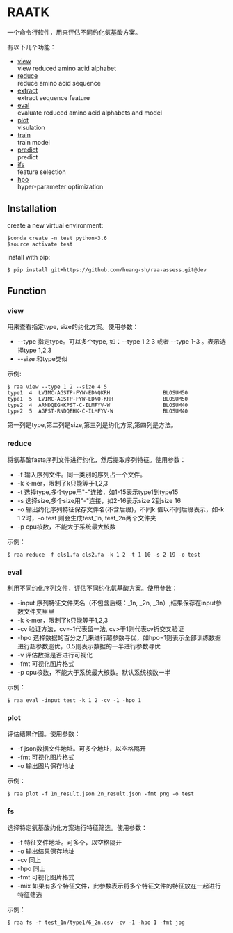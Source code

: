 # RAATK
一个命令行软件，用来评估不同约化氨基酸方案。

有以下几个功能：
- [view](#sc-view)     
view reduced amino acid alphabet
- [reduce](#sc-reduce)    
reduce amino acid sequence
- [extract](#sc-extract)    
extract sequence feature
- [eval](#sc-eval)    
evaluate reduced amino acid alphabets and model
- [plot](#sc-plot)    
visulation
- [train](#sc-train)    
train model
- [predict](#sc-predict)    
predict
- [ifs](#sc-ifs)   
feature selection
- [hpo](#sc-hpo)    
hyper-parameter optimization


Installation
------------
create a new virtual environment:
```{.sourceCode .bash}
$conda create -n test python=3.6
$source activate test
```
install with pip:
``` {.sourceCode .bash}
$ pip install git+https://github.com/huang-sh/raa-assess.git@dev
```

Function
------------
### <a name="sc-view">view</a>
用来查看指定type, size的约化方案。使用参数：
- --type 指定type。可以多个type, 如：--type 1 2 3 或者 --type 1-3 。表示选择type 1,2,3
- --size 和type类似

示例:
``` {.sourceCode .bash}
$ raa view --type 1 2 --size 4 5
type1  4  LVIMC-AGSTP-FYW-EDNQKRH                 BLOSUM50
type1  5  LVIMC-AGSTP-FYW-EDNQ-KRH                BLOSUM50
type2  4  ARNDQEGHKPST-C-ILMFYV-W                 BLOSUM40
type2  5  AGPST-RNDQEHK-C-ILMFYV-W                BLOSUM40
```
第一列是type,第二列是size,第三列是约化方案,第四列是方法。
### <a name="sc-reduce">reduce</a>
将氨基酸fasta序列文件进行约化，然后提取序列特征。使用参数：
- -f 输入序列文件。同一类别的序列占一个文件。
- -k k-mer，限制了k只能等于1,2,3 
- -t 选择type,多个type用"-"连接，如1-15表示type1到type15
- -s 选择size,多个size用"-"连接，如2-16表示size 2到size 16
- -o 输出约化序列特征保存文件名(不含后缀)，不同k 值以不同后缀表示，如-k 1 2时，-o test 则会生成test_1n, test_2n两个文件夹
- -p cpu核数，不能大于系统最大核数 

示例：
``` {.sourceCode .bash}
$ raa reduce -f cls1.fa cls2.fa -k 1 2 -t 1-10 -s 2-19 -o test
```
### <a name="sc-eval">eval</a>
利用不同约化序列文件，评估不同约化氨基酸方案。使用参数：
- -input 序列特征文件夹名（不包含后缀：_1n, _2n, _3n）,结果保存在input参数文件夹里里
- -k k-mer，限制了k只能等于1,2,3 
- -cv 验证方法，cv=-1代表留一法, cv>于1则代表cv折交叉验证
- -hpo 选择数据的百分之几来进行超参数寻优，如hpo=1则表示全部训练数据进行超参数巡优，0.5则表示数据的一半进行参数寻优
- -v 评估数据是否进行可视化
- -fmt 可视化图片格式
- -p cpu核数，不能大于系统最大核数。默认系统核数一半

示例：
``` {.sourceCode .bash}
$ raa eval -input test -k 1 2 -cv -1 -hpo 1
```
### <a name="sc-eval">plot</a>
评估结果作图。使用参数：
- -f json数据文件地址。可多个地址，以空格隔开
- -fmt 可视化图片格式
- -o 输出图片保存地址 

示例：
``` {.sourceCode .bash}
$ raa plot -f 1n_result.json 2n_result.json -fmt png -o test
```
### <a name="sc-fs">fs</a>
选择特定氨基酸约化方案进行特征筛选。使用参数：
- -f 特征文件地址。可多个，以空格隔开
- -o 输出结果保存地址 
- -cv 同上
- -hpo 同上
- -fmt 可视化图片格式
- -mix 如果有多个特征文件，此参数表示将多个特征文件的特征放在一起进行特征筛选

示例：
``` {.sourceCode .bash}
$ raa fs -f test_1n/type1/6_2n.csv -cv -1 -hpo 1 -fmt jpg
```

